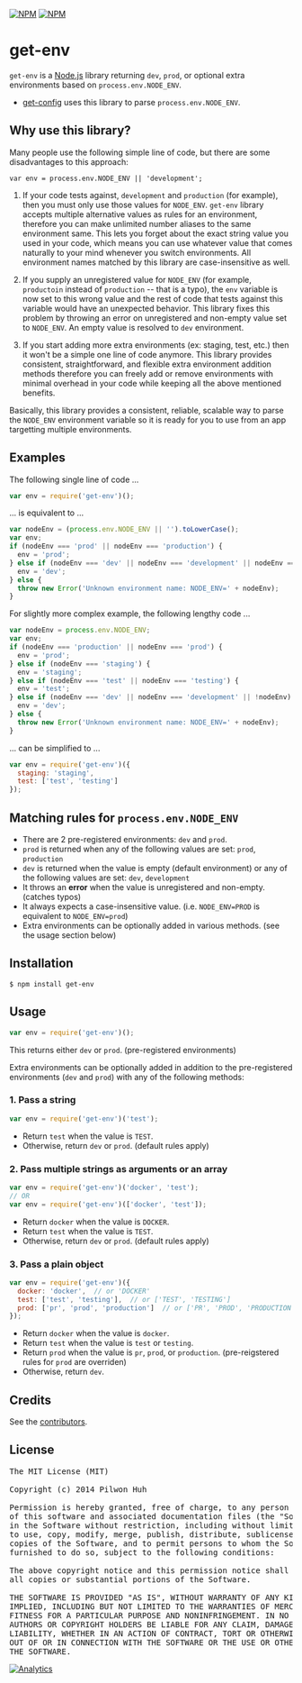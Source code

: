[![NPM](https://nodei.co/npm/get-env.png?downloads=false&stars=false)](https://npmjs.org/package/get-env) [![NPM](https://nodei.co/npm-dl/get-env.png?months=6)](https://npmjs.org/package/get-env)


# get-env

`get-env` is a [Node.js](http://nodejs.org/) library returning `dev`, `prod`, or optional extra environments based on `process.env.NODE_ENV`.

* [get-config](https://github.com/pilwon/node-get-config) uses this library to parse `process.env.NODE_ENV`.


## Why use this library?

Many people use the following simple line of code, but there are some disadvantages to this approach:

    var env = process.env.NODE_ENV || 'development';

1. If your code tests against, `development` and `production` (for example), then you must only use those values for `NODE_ENV`. `get-env` library accepts multiple alternative values as rules for an environment, therefore you can make unlimited number aliases to the same environment same. This lets you forget about the exact string value you used in your code, which means you can use whatever value that comes naturally to your mind whenever you switch environments. All environment names matched by this library are case-insensitive as well.

2. If you supply an unregistered value for `NODE_ENV` (for example, `productoin` instead of `production` -- that is a typo), the `env` variable is now set to this wrong value and the rest of code that tests against this variable would have an unexpected behavior. This library fixes this problem by throwing an error on unregistered and non-empty value set to `NODE_ENV`. An empty value is resolved to `dev` environment.

3. If you start adding more extra environments (ex: staging, test, etc.) then it won't be a simple one line of code anymore. This library provides consistent, straightforward, and flexible extra environment addition methods therefore you can freely add or remove environments with minimal overhead in your code while keeping all the above mentioned benefits.

Basically, this library provides a consistent, reliable, scalable way to parse the `NODE_ENV` environment variable so it is ready for you to use from an app targetting multiple environments.


## Examples

The following single line of code ...

```js
var env = require('get-env')();
```

... is equivalent to ...

```js
var nodeEnv = (process.env.NODE_ENV || '').toLowerCase();
var env;
if (nodeEnv === 'prod' || nodeEnv === 'production') {
  env = 'prod';
} else if (nodeEnv === 'dev' || nodeEnv === 'development' || nodeEnv === '') {
  env = 'dev';
} else {
  throw new Error('Unknown environment name: NODE_ENV=' + nodeEnv);
}
```

For slightly more complex example, the following lengthy code ...

```js
var nodeEnv = process.env.NODE_ENV;
var env;
if (nodeEnv === 'production' || nodeEnv === 'prod') {
  env = 'prod';
} else if (nodeEnv === 'staging') {
  env = 'staging';
} else if (nodeEnv === 'test' || nodeEnv === 'testing') {
  env = 'test';
} else if (nodeEnv === 'dev' || nodeEnv === 'development' || !nodeEnv) {
  env = 'dev';
} else {
  throw new Error('Unknown environment name: NODE_ENV=' + nodeEnv);
}
```

... can be simplified to ...

```js
var env = require('get-env')({
  staging: 'staging',
  test: ['test', 'testing']
});
```


## Matching rules for `process.env.NODE_ENV`

* There are 2 pre-registered environments: `dev` and `prod`.
* `prod` is returned when any of the following values are set: `prod`, `production`
* `dev` is returned when the value is empty (default environment) or any of the following values are set: `dev`, `development`
* It throws an **error** when the value is unregistered and non-empty. (catches typos)
* It always expects a case-insensitive value. (i.e. `NODE_ENV=PROD` is equivalent to `NODE_ENV=prod`)
* Extra environments can be optionally added in various methods. (see the usage section below)


## Installation

    $ npm install get-env


## Usage

```js
var env = require('get-env')();
```

This returns either `dev` or `prod`. (pre-registered environments)

Extra environments can be optionally added in addition to the pre-registered environments (`dev` and `prod`) with any of the following methods:

### 1. Pass a string

```js
var env = require('get-env')('test');
```

* Return `test` when the value is `TEST`.
* Otherwise, return `dev` or `prod`. (default rules apply)

### 2. Pass multiple strings as arguments or an array

```js
var env = require('get-env')('docker', 'test');
// OR
var env = require('get-env')(['docker', 'test']);
```

* Return `docker` when the value is `DOCKER`.
* Return `test` when the value is `TEST`.
* Otherwise, return `dev` or `prod`. (default rules apply)

### 3. Pass a plain object

```js
var env = require('get-env')({
  docker: 'docker',  // or 'DOCKER'
  test: ['test', 'testing'],  // or ['TEST', 'TESTING']
  prod: ['pr', 'prod', 'production']  // or ['PR', 'PROD', 'PRODUCTION']
});
```

* Return `docker` when the value is `docker`.
* Return `test` when the value is `test` or `testing`.
* Return `prod` when the value is `pr`, `prod`, or `production`. (pre-reigstered rules for `prod` are overriden)
* Otherwise, return `dev`.


## Credits

  See the [contributors](https://github.com/pilwon/node-get-env/graphs/contributors).


## License

<pre>
The MIT License (MIT)

Copyright (c) 2014 Pilwon Huh

Permission is hereby granted, free of charge, to any person obtaining a copy
of this software and associated documentation files (the "Software"), to deal
in the Software without restriction, including without limitation the rights
to use, copy, modify, merge, publish, distribute, sublicense, and/or sell
copies of the Software, and to permit persons to whom the Software is
furnished to do so, subject to the following conditions:

The above copyright notice and this permission notice shall be included in
all copies or substantial portions of the Software.

THE SOFTWARE IS PROVIDED "AS IS", WITHOUT WARRANTY OF ANY KIND, EXPRESS OR
IMPLIED, INCLUDING BUT NOT LIMITED TO THE WARRANTIES OF MERCHANTABILITY,
FITNESS FOR A PARTICULAR PURPOSE AND NONINFRINGEMENT. IN NO EVENT SHALL THE
AUTHORS OR COPYRIGHT HOLDERS BE LIABLE FOR ANY CLAIM, DAMAGES OR OTHER
LIABILITY, WHETHER IN AN ACTION OF CONTRACT, TORT OR OTHERWISE, ARISING FROM,
OUT OF OR IN CONNECTION WITH THE SOFTWARE OR THE USE OR OTHER DEALINGS IN
THE SOFTWARE.
</pre>

[![Analytics](https://ga-beacon.appspot.com/UA-47034562-23/node-get-env/readme?pixel)](https://github.com/pilwon/node-get-env)
